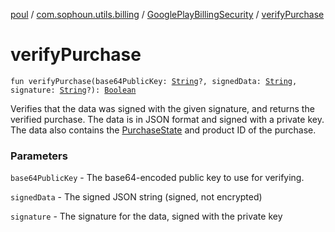[poul](../../index.md) / [com.sophoun.utils.billing](../index.md) / [GooglePlayBillingSecurity](index.md) / [verifyPurchase](./verify-purchase.md)

# verifyPurchase

`fun verifyPurchase(base64PublicKey: `[`String`](https://kotlinlang.org/api/latest/jvm/stdlib/kotlin/-string/index.html)`?, signedData: `[`String`](https://kotlinlang.org/api/latest/jvm/stdlib/kotlin/-string/index.html)`, signature: `[`String`](https://kotlinlang.org/api/latest/jvm/stdlib/kotlin/-string/index.html)`?): `[`Boolean`](https://kotlinlang.org/api/latest/jvm/stdlib/kotlin/-boolean/index.html)

Verifies that the data was signed with the given signature, and returns
the verified purchase. The data is in JSON format and signed
with a private key. The data also contains the [PurchaseState](#)
and product ID of the purchase.

### Parameters

`base64PublicKey` - The base64-encoded public key to use for verifying.

`signedData` - The signed JSON string (signed, not encrypted)

`signature` - The signature for the data, signed with the private key